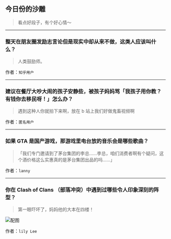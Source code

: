 ## 今日份的沙雕

> 看点好段子，有个好心情～


 
---

### 整天在朋友圈发励志言论但是现实中却从来不做，这类人应该叫什么？

> 人类鼓励师。


作者：`知乎用户`

---

### 建议在餐厅大吵大闹的孩子安静些，被孩子妈妈骂「我孩子用你教？有钱你去移民呀！」怎么办？

> 遇到这种人你就拍下来啊，放在 b 站上我们好做鬼畜视频啊


作者：`匿名用户`

---

### 如果 GTA 是国产游戏，那游戏里电台放的音乐会是哪些歌曲？

> 「我们专门邀请到了茅台集团的李总……李总，咱们消费者啊有个疑问，这个酒价格这么实惠真的是茅台集团出品的吗……」


作者：`lanny`

---

### 你在 Clash of Clans （部落冲突）中遇到过哪些令人印象深刻的阵型？

> 第一眼吓坏了，妈妈他的大本在四楼！



![配图](http://pic1.zhimg.com/70/bfefae70644879176e16f60b70d9de2c_b.jpg)


作者：`lily Lee`